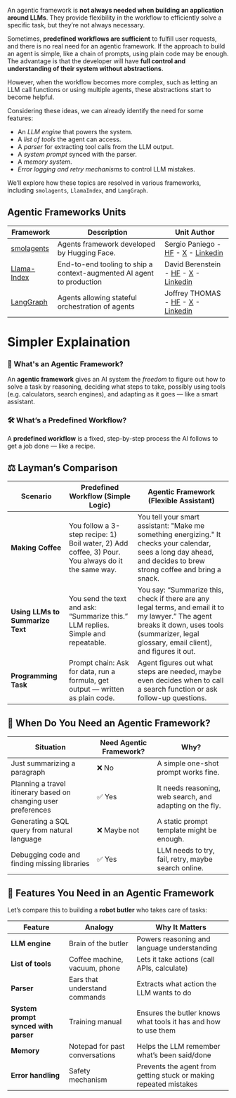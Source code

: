 An agentic framework is **not always needed when building an application around LLMs**. They provide flexibility in the workflow to efficiently solve a specific task, but they’re not always necessary.

Sometimes, **predefined workflows are sufficient** to fulfill user requests, and there is no real need for an agentic framework. If the approach to build an agent is simple, like a chain of prompts, using plain code may be enough. The advantage is that the developer will have **full control and understanding of their system without abstractions**.

However, when the workflow becomes more complex, such as letting an LLM call functions or using multiple agents, these abstractions start to become helpful.

Considering these ideas, we can already identify the need for some features:

- An _LLM engine_ that powers the system.
- A _list of tools_ the agent can access.
- A _parser_ for extracting tool calls from the LLM output.
- A _system prompt_ synced with the parser.
- A _memory system_.
- _Error logging and retry mechanisms_ to control LLM mistakes.

We’ll explore how these topics are resolved in various frameworks, including `smolagents`, `LlamaIndex`, and `LangGraph`.

## Agentic Frameworks Units

|Framework|Description|Unit Author|
|---|---|---|
|[smolagents](https://huggingface.co/learn/agents-course/unit2/smolagents/introduction)|Agents framework developed by Hugging Face.|Sergio Paniego - [HF](https://huggingface.co/sergiopaniego) - [X](https://x.com/sergiopaniego) - [Linkedin](https://www.linkedin.com/in/sergio-paniego-blanco)|
|[Llama-Index](https://huggingface.co/learn/agents-course/unit2/llama-index/introduction)|End-to-end tooling to ship a context-augmented AI agent to production|David Berenstein - [HF](https://huggingface.co/davidberenstein1957) - [X](https://x.com/davidberenstei) - [Linkedin](https://www.linkedin.com/in/davidberenstein)|
|[LangGraph](https://huggingface.co/learn/agents-course/unit2/langgraph/introduction)|Agents allowing stateful orchestration of agents|Joffrey THOMAS - [HF](https://huggingface.co/Jofthomas) - [X](https://x.com/Jthmas404) - [Linkedin](https://www.linkedin.com/in/joffrey-thomas)|
# Simpler Explaination

### 🤖 What's an **Agentic Framework**?
An **agentic framework** gives an AI system the _freedom_ to figure out how to solve a task by reasoning, deciding what steps to take, possibly using tools (e.g. calculators, search engines), and adapting as it goes — like a smart assistant.

### 🛠 What’s a **Predefined Workflow**?

A **predefined workflow** is a fixed, step-by-step process the AI follows to get a job done — like a recipe.
## ⚖️ Layman’s Comparison

|Scenario|Predefined Workflow (Simple Logic)|Agentic Framework (Flexible Assistant)|
|---|---|---|
|**Making Coffee**|You follow a 3-step recipe: 1) Boil water, 2) Add coffee, 3) Pour. You always do it the same way.|You tell your smart assistant: "Make me something energizing." It checks your calendar, sees a long day ahead, and decides to brew strong coffee and bring a snack.|
|**Using LLMs to Summarize Text**|You send the text and ask: “Summarize this.” LLM replies. Simple and repeatable.|You say: “Summarize this, check if there are any legal terms, and email it to my lawyer.” The agent breaks it down, uses tools (summarizer, legal glossary, email client), and figures it out.|
|**Programming Task**|Prompt chain: Ask for data, run a formula, get output — written as plain code.|Agent figures out what steps are needed, maybe even decides when to call a search function or ask follow-up questions.|
## 🧩 When Do You Need an Agentic Framework?

|Situation|Need Agentic Framework?|Why?|
|---|---|---|
|Just summarizing a paragraph|❌ No|A simple one-shot prompt works fine.|
|Planning a travel itinerary based on changing user preferences|✅ Yes|It needs reasoning, web search, and adapting on the fly.|
|Generating a SQL query from natural language|❌ Maybe not|A static prompt template might be enough.|
|Debugging code and finding missing libraries|✅ Yes|LLM needs to try, fail, retry, maybe search online.|

## 🧱 Features You Need in an Agentic Framework
Let’s compare this to building a **robot butler** who takes care of tasks:

|Feature|Analogy|Why It Matters|
|---|---|---|
|**LLM engine**|Brain of the butler|Powers reasoning and language understanding|
|**List of tools**|Coffee machine, vacuum, phone|Lets it take actions (call APIs, calculate)|
|**Parser**|Ears that understand commands|Extracts what action the LLM wants to do|
|**System prompt synced with parser**|Training manual|Ensures the butler knows what tools it has and how to use them|
|**Memory**|Notepad for past conversations|Helps the LLM remember what’s been said/done|
|**Error handling**|Safety mechanism|Prevents the agent from getting stuck or making repeated mistakes|


